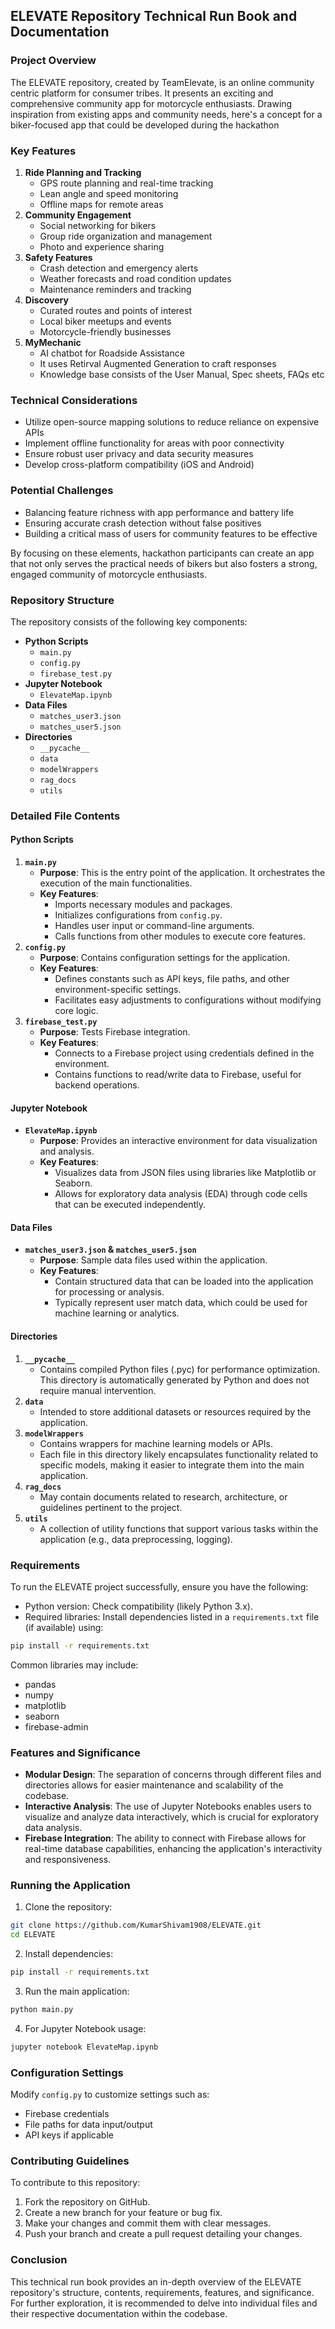 
## ELEVATE Repository Technical Run Book and Documentation

### Project Overview

The ELEVATE repository, created by TeamElevate, is an online community centric platform  for consumer tribes. It presents an exciting and comprehensive community app for motorcycle enthusiasts. Drawing inspiration from existing apps and community needs, here's a concept for a biker-focused app that could be developed during the hackathon


### Key Features

1. **Ride Planning and Tracking**
    - GPS route planning and real-time tracking
    - Lean angle and speed monitoring
    - Offline maps for remote areas
2. **Community Engagement**
    - Social networking for bikers
    - Group ride organization and management
    - Photo and experience sharing
3. **Safety Features**
    - Crash detection and emergency alerts
    - Weather forecasts and road condition updates
    - Maintenance reminders and tracking
4. **Discovery**
    - Curated routes and points of interest
    - Local biker meetups and events
    - Motorcycle-friendly businesses
5. **MyMechanic**
    - AI chatbot for Roadside Assistance
    - It uses Retirval Augmented Generation to craft responses
    - Knowledge base consists of the User Manual, Spec sheets, FAQs etc

### Technical Considerations

- Utilize open-source mapping solutions to reduce reliance on expensive APIs
- Implement offline functionality for areas with poor connectivity
- Ensure robust user privacy and data security measures
- Develop cross-platform compatibility (iOS and Android)


### Potential Challenges

- Balancing feature richness with app performance and battery life
- Ensuring accurate crash detection without false positives
- Building a critical mass of users for community features to be effective

By focusing on these elements, hackathon participants can create an app that not only serves the practical needs of bikers but also fosters a strong, engaged community of motorcycle enthusiasts.


### Repository Structure

The repository consists of the following key components:

- **Python Scripts**
    - `main.py`
    - `config.py`
    - `firebase_test.py`
- **Jupyter Notebook**
    - `ElevateMap.ipynb`
- **Data Files**
    - `matches_user3.json`
    - `matches_user5.json`
- **Directories**
    - `__pycache__`
    - `data`
    - `modelWrappers`
    - `rag_docs`
    - `utils`


### Detailed File Contents

#### Python Scripts

1. **`main.py`**
    - **Purpose**: This is the entry point of the application. It orchestrates the execution of the main functionalities.
    - **Key Features**:
        - Imports necessary modules and packages.
        - Initializes configurations from `config.py`.
        - Handles user input or command-line arguments.
        - Calls functions from other modules to execute core features.
2. **`config.py`**
    - **Purpose**: Contains configuration settings for the application.
    - **Key Features**:
        - Defines constants such as API keys, file paths, and other environment-specific settings.
        - Facilitates easy adjustments to configurations without modifying core logic.
3. **`firebase_test.py`**
    - **Purpose**: Tests Firebase integration.
    - **Key Features**:
        - Connects to a Firebase project using credentials defined in the environment.
        - Contains functions to read/write data to Firebase, useful for backend operations.

#### Jupyter Notebook

- **`ElevateMap.ipynb`**
    - **Purpose**: Provides an interactive environment for data visualization and analysis.
    - **Key Features**:
        - Visualizes data from JSON files using libraries like Matplotlib or Seaborn.
        - Allows for exploratory data analysis (EDA) through code cells that can be executed independently.


#### Data Files

- **`matches_user3.json` \& `matches_user5.json`**
    - **Purpose**: Sample data files used within the application.
    - **Key Features**:
        - Contain structured data that can be loaded into the application for processing or analysis.
        - Typically represent user match data, which could be used for machine learning or analytics.


#### Directories

1. **`__pycache__`**
    - Contains compiled Python files (.pyc) for performance optimization. This directory is automatically generated by Python and does not require manual intervention.
2. **`data`**
    - Intended to store additional datasets or resources required by the application.
3. **`modelWrappers`**
    - Contains wrappers for machine learning models or APIs.
    - Each file in this directory likely encapsulates functionality related to specific models, making it easier to integrate them into the main application.
4. **`rag_docs`**
    - May contain documents related to research, architecture, or guidelines pertinent to the project.
5. **`utils`**
    - A collection of utility functions that support various tasks within the application (e.g., data preprocessing, logging).

### Requirements

To run the ELEVATE project successfully, ensure you have the following:

- Python version: Check compatibility (likely Python 3.x).
- Required libraries: Install dependencies listed in a `requirements.txt` file (if available) using:

```bash
pip install -r requirements.txt
```

Common libraries may include:

- pandas
- numpy
- matplotlib
- seaborn
- firebase-admin


### Features and Significance

- **Modular Design**: The separation of concerns through different files and directories allows for easier maintenance and scalability of the codebase.
- **Interactive Analysis**: The use of Jupyter Notebooks enables users to visualize and analyze data interactively, which is crucial for exploratory data analysis.
- **Firebase Integration**: The ability to connect with Firebase allows for real-time database capabilities, enhancing the application's interactivity and responsiveness.


### Running the Application

1. Clone the repository:
```bash
git clone https://github.com/KumarShivam1908/ELEVATE.git
cd ELEVATE
```

2. Install dependencies:
```bash
pip install -r requirements.txt
```

3. Run the main application:
```bash
python main.py
```

4. For Jupyter Notebook usage:
```bash
jupyter notebook ElevateMap.ipynb
```


### Configuration Settings

Modify `config.py` to customize settings such as:

- Firebase credentials
- File paths for data input/output
- API keys if applicable


### Contributing Guidelines

To contribute to this repository:

1. Fork the repository on GitHub.
2. Create a new branch for your feature or bug fix.
3. Make your changes and commit them with clear messages.
4. Push your branch and create a pull request detailing your changes.

### Conclusion

This technical run book provides an in-depth overview of the ELEVATE repository's structure, contents, requirements, features, and significance. For further exploration, it is recommended to delve into individual files and their respective documentation within the codebase.

